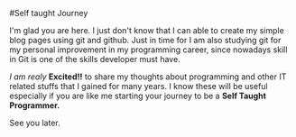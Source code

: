 #Self taught Journey

I'm glad you are here. I just don't know that I can able to create my simple blog pages using git and github. Just in time for I am also studying git for my personal improvement in my programming career, since nowadays skill in Git is one of the skills developer must have.

*I am realy* **Excited!!** to share my thoughts about programming and other IT related stuffs that I gained for many years. I know these will be useful especially if you are like me starting your journey to be a **Self Taught Programmer.**

See you later.
                                                  
